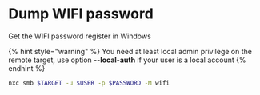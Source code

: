 # Dump WIFI password

Get the WIFI password register in Windows

{% hint style="warning" %}
You need at least local admin privilege on the remote target, use option **--local-auth** if your user is a local account
{% endhint %}

```bash
nxc smb $TARGET -u $USER -p $PASSWORD -M wifi
```
